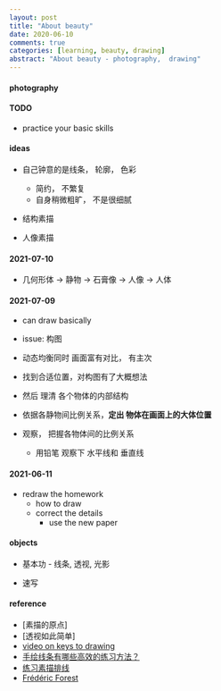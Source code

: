 ```yaml
---
layout: post
title: "About beauty"
date: 2020-06-10
comments: true
categories: [learning, beauty, drawing]
abstract: "About beauty - photography,  drawing"
---
```




#### photography  

#### TODO  
* practice your basic skills  

#### ideas  
* 自己钟意的是线条， 轮廓， 色彩  
  - 简约， 不繁复  
  - 自身稍微粗旷， 不是很细腻  

* 结构素描 

* 人像素描   


#### 2021-07-10  
* 几何形体 -> 静物 -> 石膏像 -> 人像 -> 人体 

#### 2021-07-09  
* can draw basically  

*  issue: 构图  
  - 动态均衡同时 画面富有对比， 有主次 

  - 找到合适位置，对构图有了大概想法 
  - 然后 理清 各个物体的内部结构 

  - 依据各静物间比例关系，**定出 物体在画面上的大体位置** 

  - 观察， 把握各物体间的比例关系
      + 用铅笔 观察下 水平线和 垂直线 


#### 2021-06-11  
* redraw the homework  
  - how to draw  
  - correct the details  
      + use the new paper 


#### objects 
* 基本功 - 线条, 透视, 光影  

* 速写 


#### reference
* [素描的原点]
* [透视如此简单]
* [video on keys to drawing](https://www.bilibili.com/video/BV1T4411y7My?spm_id_from=333.905.b_7570566964656f.2) 
* [手绘线条有哪些高效的练习方法？](https://zhuanlan.zhihu.com/p/89665739)  
* [练习素描排线](https://www.jianshu.com/p/6b7214800b12)
* [Frédéric Forest](https://grammatical-paris.com/limited-prints-by-frederic-forest/)

